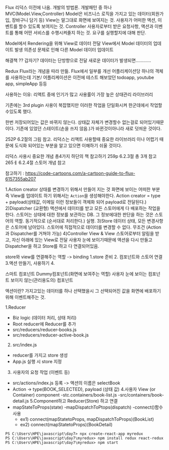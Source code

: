 

Flux 
리덕스 이전에 나옴. 개발의 방법론. 개발패턴 중 하나
MVC(Model.View,Controller)
Model은 비즈니스 로직을 가지고 있는 데이터(회원가입, 장바구니 담기 등)
View는 말그대로 화면에 보여지는 것. 사용자가 어떠한 액션, 이벤트를 할수 있도록 보여지는 것. 
Controller 사용자로부터 받은 요청사항, 액션과 이벤트를 통해 어떤 서비스를 수행시켜줄지 하는 것. 요구를 실행할지에 대해 판단. 

Model에서 Rendering을 위해 View로 데이터 전달
View에서 Model 데이터의 업데이트 발생
의존성 문제로 인해 다른 Model 데이터 업데이트

해결책 ?? 갑자기? 
데이터는 단방향으로 전달
새로운 데이터가 발생되면............


Redux
Flux라는 개념을 따라 만듦. Flux에서 일부를 개선
어플리케이션당 하나의 객체를 사용하는데 기본/
어플리케이션은 이전에 테스트 해보았던 todoapp, youtube app, simpleApp 등등

사용하는 이유: 리액트 중에 인기가 많고
사용률이 가장 높은 상태관리 라이브러리


기존에는 3rd plugin 사용이 복잡했지만 이러한 작업을 단일화시켜 한군데에서 작업할 수있도록 했다.

한번 저장되어있는 값은 바뀌지 않는다. 상태값 자체가 변경할수 없는걸로 되어있기때문이다.
기존에 있었던 스테이트(손을 쓰지 않음.)가 바뀐것이아니라 새로 덧씌운 것이다.

252P 6.2절의 그림 참고.
리덕스는 리액트 사용할때 중요한 라이브러리 이나 어렵기 때문에 도식화 되어있는 부분을 알고 있으면 이해하기 쉬울 것이다.

리덕스 사용시 중요한 개념 총4가지 하단의 책 참고하기
259p 6.2.3절 총 3개 참고
265ㅔ 6.2.4절 스토어 개념 참고


참고하기 : https://code-cartoons.com/a-cartoon-guide-to-flux-6157355ab207

1.Action creator
상태를 변경하기 위해서 만들어 지는 것
화면에 보이는 어떠한 부분 즉 View를 업데이트 하기 위해서는 `Action`을 생성해야한다.
Action creator = type + payload(상태값, 이메일 이런 정보들이 객체화 되어 payload로 전달된다.)
2)Dispatcher (교환형)
액션에서 데이터를 받고 모든 스토어에게 다 배포하는 작업을 한다. 
스토어는 상태에 대한 정보를 보관하는 DB. 그 정보에대한 판단을 하는 것은 스토어의 역할.
동기적으로 (순서대로 처리한다.) 실행.
3)Store
데이터 상태, 모든 변경사항은 스토어에 남아있다. 
스토어에 직접적으로 데이터를 변경할 수 없다. 무조건 (Action과 Dispatcher를 거쳐야 가능)
4)Controller View & View
스토어로부터 알림을 받고, 자신 아래에 있는 View로 전달
사용자 눈에 보이기때문에 액션을 다시 만들고 Dispatcher을 하고 Store를 하고 다 연결되어있음.

store와 view를 연결해주는 역할 -> binding
1.store 준비
2. 컴포넌트와 스토어 연결
3.액션 만들기, 사용하기
4.

스마트 컴포넌트 Dummy컴포넌트(화면에 보여주는 역할)
사용자 눈에 보이는 컴포넌트 보이지 않는(관리용도의) 컴포넌트

액션이란?
가지고있는 데이터를 하나 선택했을시 그 선택되어진 값을 화면에 배포하기 위해 이벤트해주는 것.


1.Reducer
- Biz logic (데이터 처리, 상태 처리)
- Root reducer에 Reducer를 추가
- src/reducers/reducer-books.js
- src/reducers/reducer-active-book.js
2. src/index.js
- reducer를 가지고 store 생성
- App.js 실행 시 store 지정
3. 사용자의 요청 작업 (이벤트 등)
- src/actions/index.js 등록 -> 액션의 이름은 selectBook
- Action -> type(BOOK_SELECTED), payload (상태 값)
4.사용자 View (or Container) component
-stc.containers/book-list.js
-src/containers/book-detail.js
5.Component하고 Reducer(Store) 하고 연결
- mapStateToProps(state)
-mapDispatchToPtops(dispatch)
-connect()함수 사용
  - ex1) connect(mapStatetoProps, mapDispatchToProps)(BookList)
  - ex2) connect(mapStatetoProps)(BookDetail)

```
PS C:\Users\HPE\javascript\day7> npx create-react-app myredux
PS C:\Users\HPE\javascript\day7\myredux> npm install redux react-redux
PS C:\Users\HPE\javascript\day7\myredux> npm start
```

